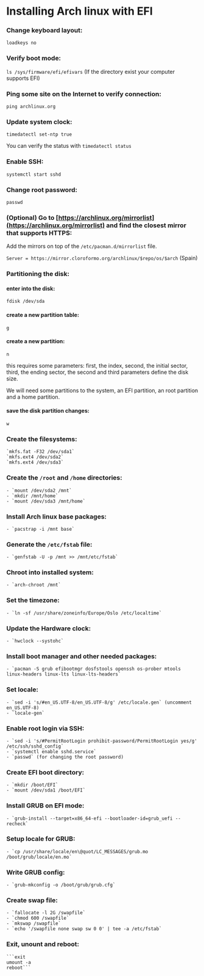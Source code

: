 # Installing Arch linux with EFI

### Change keyboard layout:

   `loadkeys no`

### Verify boot mode:

   `ls /sys/firmware/efi/efivars` (If the directory exist your computer supports EFI)

### Ping some site on the Internet to verify connection:

   `ping archlinux.org`
   
### Update system clock:

   `timedatectl set-ntp true`
   
   You can verify the status with `timedatectl status`

### Enable SSH:

`systemctl start sshd`

### Change root password:

`passwd`

### (Optional) Go to [https://archlinux.org/mirrorlist](https://archlinux.org/mirrorlist) and find the closest mirror that supports HTTPS:

Add the mirrors on top of the `/etc/pacman.d/mirrorlist` file.

`Server = https://mirror.cloroformo.org/archlinux/$repo/os/$arch` (Spain)

### Partitioning the disk:

   #### enter into the disk:
   
   `fdisk /dev/sda`
   
   #### create a new partition table:
   
   `g`
   
   #### create a new partition:
   
   `n`
      
   this requires some parameters: first, the index, second, the initial sector, third, the ending sector,  the second and third parameters define the disk size.
    
   We will need some partitions to the system, an EFI partition, an root partition and a home partition.
      
   #### save the disk partition changes:
   
   `w`
      
### Create the filesystems:
    `mkfs.fat -F32 /dev/sda1`
    `mkfs.ext4 /dev/sda2`
    `mkfs.ext4 /dev/sda3`

### Create the `/root` and `/home` directories:
    - `mount /dev/sda2 /mnt`
    - `mkdir /mnt/home`
    - `mount /dev/sda3 /mnt/home`

### Install Arch linux base packages:
    - `pacstrap -i /mnt base`

### Generate the `/etc/fstab` file:
    - `genfstab -U -p /mnt >> /mnt/etc/fstab`

### Chroot into installed system:
    - `arch-chroot /mnt`

### Set the timezone:
    - `ln -sf /usr/share/zoneinfo/Europe/Oslo /etc/localtime`

### Update the Hardware clock:
    - `hwclock --systohc`

### Install boot manager and other needed packages:
    - `pacman -S grub efibootmgr dosfstools openssh os-prober mtools linux-headers linux-lts linux-lts-headers`

### Set locale:
    - `sed -i 's/#en_US.UTF-8/en_US.UTF-8/g' /etc/locale.gen` (uncomment en_US.UTF-8)
    - `locale-gen`

### Enable root login via SSH:
    - `sed -i 's/#PermitRootLogin prohibit-password/PermitRootLogin yes/g' /etc/ssh/sshd_config`
    - `systemctl enable sshd.service`
    - `passwd` (for changing the root password)

### Create EFI boot directory:
    - `mkdir /boot/EFI`
    - `mount /dev/sda1 /boot/EFI`

### Install GRUB on EFI mode:
    - `grub-install --target=x86_64-efi --bootloader-id=grub_uefi --recheck`

### Setup locale for GRUB:
    - `cp /usr/share/locale/en\@quot/LC_MESSAGES/grub.mo /boot/grub/locale/en.mo`

### Write GRUB config:
    - `grub-mkconfig -o /boot/grub/grub.cfg`

### Create swap file:
    - `fallocate -l 2G /swapfile`
    - `chmod 600 /swapfile`
    - `mkswap /swapfile`
    - `echo '/swapfile none swap sw 0 0' | tee -a /etc/fstab`

### Exit, unount and reboot:
    ```exit
    umount -a
    reboot```
